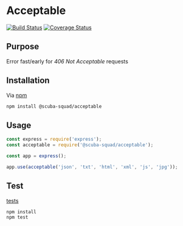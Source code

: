 # Acceptable
[![Build Status](https://travis-ci.org/scub45t3v3/acceptable.svg?branch=master)](https://travis-ci.org/scub45t3v3/acceptable)
[![Coverage Status](https://coveralls.io/repos/github/scub45t3v3/acceptable/badge.svg)](https://coveralls.io/github/scub45t3v3/acceptable)

## Purpose
Error fast/early for *406 Not Acceptable* requests

## Installation
Via [npm](https://www.npmjs.com/)

```bash
npm install @scuba-squad/acceptable
```

## Usage

```javascript
const express = require('express');
const acceptable = require('@scuba-squad/acceptable');

const app = express();

app.use(acceptable('json', 'txt', 'html', 'xml', 'js', 'jpg'));
```

## Test
[tests](TEST.md)

```bash
npm install
npm test
```